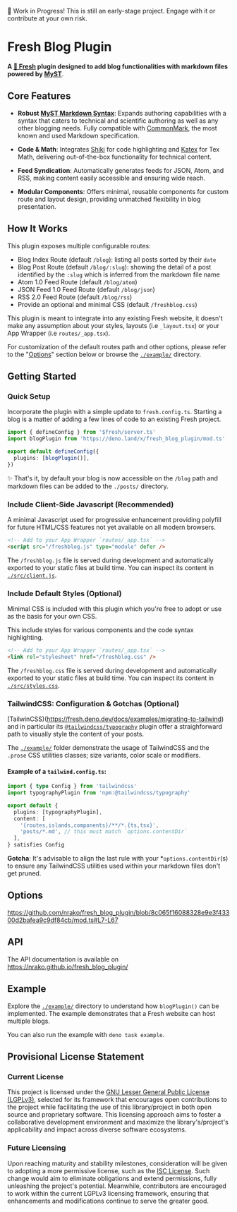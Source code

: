 🚧 Work in Progress! This is still an early-stage project. Engage with it or
contribute at your own risk.

# Fresh Blog Plugin

**A [🍋 Fresh](https://fresh.deno.dev) plugin designed to add blog
functionalities with markdown files powered by [MyST](https://mystmd.org)**.

## Core Features

- **Robust [MyST Markdown Syntax](https://mystmd.org)**: Expands authoring
  capabilities with a syntax that caters to technical and scientific authoring
  as well as any other blogging needs. Fully compatible with
  [CommonMark](https://mystmd.org/guide/commonmark), the most known and used
  Markdown specification.

- **Code & Math**: Integrates [Shiki](https://shiki.style) for code highlighting
  and [Katex](https://www.npmjs.com/package/rehype-katex) for Tex Math,
  delivering out-of-the-box functionality for technical content.

- **Feed Syndication**: Automatically generates feeds for JSON, Atom, and RSS,
  making content easily accessible and ensuring wide reach.

- **Modular Components**: Offers minimal, reusable components for custom route
  and layout design, providing unmatched flexibility in blog presentation.

## How It Works

This plugin exposes multiple configurable routes:

- Blog Index Route (default `/blog`): listing all posts sorted by their `date`
- Blog Post Route (default `/blog/:slug`): showing the detail of a post
  identified by the `:slug` which is inferred from the markdown file name
- Atom 1.0 Feed Route (default `/blog/atom`)
- JSON Feed 1.0 Feed Route (default `/blog/json`)
- RSS 2.0 Feed Route (default `/blog/rss`)
- Provide an optional and minimal CSS (default `/freshblog.css`)

This plugin is meant to integrate into any existing Fresh website, it doesn't
make any assumption about your styles, layouts (i.e `_layout.tsx`) or your App
Wrapper (i.e `routes/_app.tsx`).

For customization of the default routes path and other options, please refer to
the
"[Options](https://github.com/nrako/fresh_blog_plugin?tab=readme-ov-file#options)"
section below or browse the
[`./example/`](https://github.com/nrako/fresh_blog_plugin/tree/main/example)
directory.

## Getting Started

### Quick Setup

Incorporate the plugin with a simple update to `fresh.config.ts`. Starting a
blog is a matter of adding a few lines of code to an existing Fresh project.

```typescript
import { defineConfig } from '$fresh/server.ts'
import blogPlugin from 'https://deno.land/x/fresh_blog_plugin/mod.ts'

export default defineConfig({
  plugins: [blogPlugin()],
})
```

✨ That's it, by default your blog is now accessible on the `/blog` path and
markdown files can be added to the `./posts/` directory.

### Include Client-Side Javascript (Recommended)

A minimal Javascript used for progressive enhancement providing polyfill for
future HTML/CSS features not yet available on all modern browsers.

```html
<!-- Add to your App Wrapper `routes/_app.tsx` -->
<script src="/freshblog.js" type="module" defer />
```

The `/freshblog.js` file is served during development and automatically exported
to your static files at build time. You can inspect its content in
[`./src/client.js`](https://github.com/nrako/fresh_blog_plugin/blob/main/src/client.js).

### Include Default Styles (Optional)

Minimal CSS is included with this plugin which you're free to adopt or use as
the basis for your own CSS.

This include styles for various components and the code syntax highlighting.

```html
<!-- Add to your App Wrapper `routes/_app.tsx` -->
<link rel="stylesheet" href="/freshblog.css" />
```

The `/freshblog.css` file is served during development and automatically
exported to your static files at build time. You can inspect its content in
[`./src/styles.css`](https://github.com/nrako/fresh_blog_plugin/blob/main/src/styles.css).

### TailwindCSS: Configuration & Gotchas (Optional)

[TailwinCSS)(https://fresh.deno.dev/docs/examples/migrating-to-tailwind) and in
particular its
[`@tailwindcss/typography`](https://tailwindcss.com/docs/typography-plugin)
plugin offer a straighforward path to visually style the content of your posts.

The [`./example/`](https://github.com/nrako/fresh_blog_plugin/tree/main/example)
folder demonstrate the usage of TailwindCSS and the `.prose` CSS utilities
classes; size variants, color scale or modifiers.

#### Example of a `tailwind.config.ts`:

```typescript
import { type Config } from 'tailwindcss'
import typographyPlugin from 'npm:@tailwindcss/typography'

export default {
  plugins: [typographyPlugin],
  content: [
    '{routes,islands,components}/**/*.{ts,tsx}',
    'posts/*.md', // this must match `options.contentDir`
  ],
} satisfies Config
```

**Gotcha**: It's advisable to align the last rule with your
*`options.contentDir`(s) to ensure any TailwindCSS utilities used within your
markdown files don't get pruned.

## Options

https://github.com/nrako/fresh_blog_plugin/blob/8c065f16088328e9e3f43300d2bafea9c9df84cb/mod.ts#L7-L67

## API

The API documentation is available on https://nrako.github.io/fresh_blog_plugin/

## Example

Explore the
[`./example/`](https://github.com/nrako/fresh_blog_plugin/tree/main/example)
directory to understand how `blogPlugin()` can be implemented. The example
demonstrates that a Fresh website can host multiple blogs.

You can also run the example with `deno task example`.

## Provisional License Statement

### Current License

This project is licensed under the
[GNU Lesser General Public License (LGPLv3)](LICENSE.md), selected for its
framework that encourages open contributions to the project while facilitating
the use of this library/project in both open source and proprietary software.
This licensing approach aims to foster a collaborative development environment
and maximize the library's/project's applicability and impact across diverse
software ecosystems.

### Future Licensing

Upon reaching maturity and stability milestones, consideration will be given to
adopting a more permissive license, such as the
[ISC License](https://en.wikipedia.org/wiki/ISC_license). Such change would aim
to eliminate obligations and extend permissions, fully unleashing the project's
potential. Meanwhile, contributors are encouraged to work within the current
LGPLv3 licensing framework, ensuring that enhancements and modifications
continue to serve the greater good.
